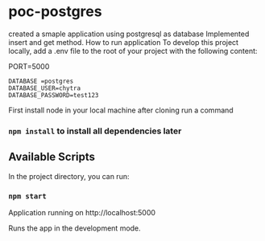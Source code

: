 # poc-postgres

created a smaple application using postgresql as database
Implemented insert and get method.
How to run application
To develop this project locally, add a .env file to the root of your project with the following content:

PORT=5000

    DATABASE =postgres
    DATABASE_USER=chytra
    DATABASE_PASSWORD=test123
First install node in your local machine after cloning run a command 
### `npm install` to install all dependencies later 
## Available Scripts

In the project directory, you can run:

### `npm start`

Application running on http://localhost:5000

Runs the app in the development mode.

